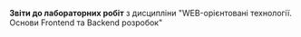 **Звіти до лабораторних робіт** з дисципліни "WEB-орієнтовані технології. Основи Frontend та Backend розробок" <br>
